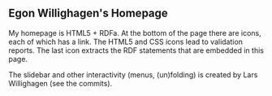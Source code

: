 Egon Willighagen's Homepage
---------------------------

My homepage is HTML5 + RDFa. At the bottom of the page there are icons, each
of which has a link. The HTML5 and CSS icons lead to validation reports. The
last icon extracts the RDF statements that are embedded in this page.

The slidebar and other interactivity (menus, (un)folding) is created by Lars
Willighagen (see the commits).
